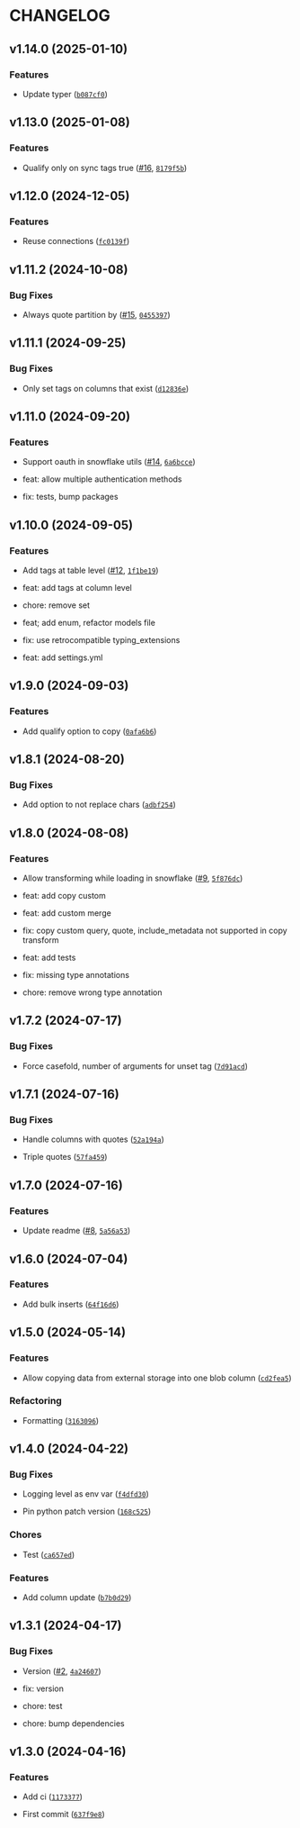 # CHANGELOG


## v1.14.0 (2025-01-10)

### Features

- Update typer
  ([`b087cf0`](https://github.com/remoteoss/snowflake-utils/commit/b087cf09324e876de458bdb571c6f19a4088c2f6))


## v1.13.0 (2025-01-08)

### Features

- Qualify only on sync tags true ([#16](https://github.com/remoteoss/snowflake-utils/pull/16),
  [`8179f5b`](https://github.com/remoteoss/snowflake-utils/commit/8179f5b2735bd9c4b15dc46c91a1ac6eee1af59d))


## v1.12.0 (2024-12-05)

### Features

- Reuse connections
  ([`fc0139f`](https://github.com/remoteoss/snowflake-utils/commit/fc0139f752b2ec74f307cce78f15c10000b865a6))


## v1.11.2 (2024-10-08)

### Bug Fixes

- Always quote partition by ([#15](https://github.com/remoteoss/snowflake-utils/pull/15),
  [`0455397`](https://github.com/remoteoss/snowflake-utils/commit/045539795f358cfe64bf58246b2efa7f028953f2))


## v1.11.1 (2024-09-25)

### Bug Fixes

- Only set tags on columns that exist
  ([`d12836e`](https://github.com/remoteoss/snowflake-utils/commit/d12836e8908c33d7d5680aee23ae6689ce4e5245))


## v1.11.0 (2024-09-20)

### Features

- Support oauth in snowflake utils ([#14](https://github.com/remoteoss/snowflake-utils/pull/14),
  [`6a6bcce`](https://github.com/remoteoss/snowflake-utils/commit/6a6bcce2b59ff775e5aae10109e88862af7b0858))

* feat: allow multiple authentication methods

* fix: tests, bump packages


## v1.10.0 (2024-09-05)

### Features

- Add tags at table level ([#12](https://github.com/remoteoss/snowflake-utils/pull/12),
  [`1f1be19`](https://github.com/remoteoss/snowflake-utils/commit/1f1be19d4316617d8e90601f471ea8d3203c2441))

* feat: add tags at column level

* chore: remove set

* feat; add enum, refactor models file

* fix: use retrocompatible typing_extensions

* feat: add settings.yml


## v1.9.0 (2024-09-03)

### Features

- Add qualify option to copy
  ([`0afa6b6`](https://github.com/remoteoss/snowflake-utils/commit/0afa6b6fae7210109e31ceee0a1e0f5ad93c4070))


## v1.8.1 (2024-08-20)

### Bug Fixes

- Add option to not replace chars
  ([`adbf254`](https://github.com/remoteoss/snowflake-utils/commit/adbf2547a9815e6672eebd7fc6b5c65546e653ca))


## v1.8.0 (2024-08-08)

### Features

- Allow transforming while loading in snowflake
  ([#9](https://github.com/remoteoss/snowflake-utils/pull/9),
  [`5f876dc`](https://github.com/remoteoss/snowflake-utils/commit/5f876dc4424693583f2d1d3f2058f62d49d78f9b))

* feat: add copy custom

* feat: add custom merge

* fix: copy custom query, quote, include_metadata not supported in copy transform

* feat: add tests

* fix: missing type annotations

* chore: remove wrong type annotation


## v1.7.2 (2024-07-17)

### Bug Fixes

- Force casefold, number of arguments for unset tag
  ([`7d91acd`](https://github.com/remoteoss/snowflake-utils/commit/7d91acdec1d2452c8591c919d7a068c063781e1c))


## v1.7.1 (2024-07-16)

### Bug Fixes

- Handle columns with quotes
  ([`52a194a`](https://github.com/remoteoss/snowflake-utils/commit/52a194ae83df20d8c200e7f94b4b8cb0823f2922))

- Triple quotes
  ([`57fa459`](https://github.com/remoteoss/snowflake-utils/commit/57fa459527a2ab84375976f9c705df5176b74d5b))


## v1.7.0 (2024-07-16)

### Features

- Update readme ([#8](https://github.com/remoteoss/snowflake-utils/pull/8),
  [`5a56a53`](https://github.com/remoteoss/snowflake-utils/commit/5a56a532d8728ae602f4059b27557d1e4a4dd7e7))


## v1.6.0 (2024-07-04)

### Features

- Add bulk inserts
  ([`64f16d6`](https://github.com/remoteoss/snowflake-utils/commit/64f16d6d017263020640de751ac3ec07f2c4b9a3))


## v1.5.0 (2024-05-14)

### Features

- Allow copying data from external storage into one blob column
  ([`cd2fea5`](https://github.com/remoteoss/snowflake-utils/commit/cd2fea5bb1f1eb42ef73995838f6e2530f73fbd3))

### Refactoring

- Formatting
  ([`3163096`](https://github.com/remoteoss/snowflake-utils/commit/3163096e64ed5fa7a9517970f20a4c789d0fcae4))


## v1.4.0 (2024-04-22)

### Bug Fixes

- Logging level as env var
  ([`f4dfd30`](https://github.com/remoteoss/snowflake-utils/commit/f4dfd30073f11624b947be6b0fd5d47157ba2318))

- Pin python patch version
  ([`168c525`](https://github.com/remoteoss/snowflake-utils/commit/168c52504f29bf46966d4ffc9e2814df68d4ffff))

### Chores

- Test
  ([`ca657ed`](https://github.com/remoteoss/snowflake-utils/commit/ca657ed26c774f2f1e14692a00b71a419c492d86))

### Features

- Add column update
  ([`b7b0d29`](https://github.com/remoteoss/snowflake-utils/commit/b7b0d294775d2cb24047b1b742516522f5e00c5a))


## v1.3.1 (2024-04-17)

### Bug Fixes

- Version ([#2](https://github.com/remoteoss/snowflake-utils/pull/2),
  [`4a24607`](https://github.com/remoteoss/snowflake-utils/commit/4a2460771b79aaf73e42b0f82b6353cb5ba1dbfe))

* fix: version

* chore: test

* chore: bump dependencies


## v1.3.0 (2024-04-16)

### Features

- Add ci
  ([`1173377`](https://github.com/remoteoss/snowflake-utils/commit/11733778d9a18ff9a9aaad80ac4b77aee99a9b62))

- First commit
  ([`637f9e8`](https://github.com/remoteoss/snowflake-utils/commit/637f9e8bc6837d962cc301975471b35077b7e3e3))
